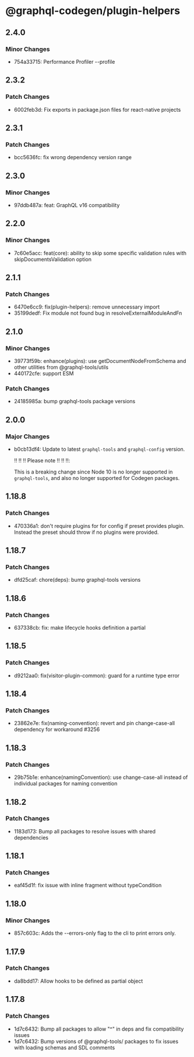 # @graphql-codegen/plugin-helpers

## 2.4.0

### Minor Changes

- 754a33715: Performance Profiler --profile

## 2.3.2

### Patch Changes

- 6002feb3d: Fix exports in package.json files for react-native projects

## 2.3.1

### Patch Changes

- bcc5636fc: fix wrong dependency version range

## 2.3.0

### Minor Changes

- 97ddb487a: feat: GraphQL v16 compatibility

## 2.2.0

### Minor Changes

- 7c60e5acc: feat(core): ability to skip some specific validation rules with skipDocumentsValidation option

## 2.1.1

### Patch Changes

- 6470e6cc9: fix(plugin-helpers): remove unnecessary import
- 35199dedf: Fix module not found bug in resolveExternalModuleAndFn

## 2.1.0

### Minor Changes

- 39773f59b: enhance(plugins): use getDocumentNodeFromSchema and other utilities from @graphql-tools/utils
- 440172cfe: support ESM

### Patch Changes

- 24185985a: bump graphql-tools package versions

## 2.0.0

### Major Changes

- b0cb13df4: Update to latest `graphql-tools` and `graphql-config` version.

  ‼️ ‼️ ‼️ Please note ‼️ ‼️ ‼️:

  This is a breaking change since Node 10 is no longer supported in `graphql-tools`, and also no longer supported for Codegen packages.

## 1.18.8

### Patch Changes

- 470336a1: don't require plugins for for config if preset provides plugin. Instead the preset should throw if no plugins were provided.

## 1.18.7

### Patch Changes

- dfd25caf: chore(deps): bump graphql-tools versions

## 1.18.6

### Patch Changes

- 637338cb: fix: make lifecycle hooks definition a partial

## 1.18.5

### Patch Changes

- d9212aa0: fix(visitor-plugin-common): guard for a runtime type error

## 1.18.4

### Patch Changes

- 23862e7e: fix(naming-convention): revert and pin change-case-all dependency for workaround #3256

## 1.18.3

### Patch Changes

- 29b75b1e: enhance(namingConvention): use change-case-all instead of individual packages for naming convention

## 1.18.2

### Patch Changes

- 1183d173: Bump all packages to resolve issues with shared dependencies

## 1.18.1

### Patch Changes

- eaf45d1f: fix issue with inline fragment without typeCondition

## 1.18.0

### Minor Changes

- 857c603c: Adds the --errors-only flag to the cli to print errors only.

## 1.17.9

### Patch Changes

- da8bdd17: Allow hooks to be defined as partial object

## 1.17.8

### Patch Changes

- 1d7c6432: Bump all packages to allow "^" in deps and fix compatibility issues
- 1d7c6432: Bump versions of @graphql-tools/ packages to fix issues with loading schemas and SDL comments
